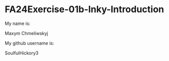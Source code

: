 # FA24Exercise-01b-Inky-Introduction

My name is:

Maxym Chmeliwskyj

My github username is:

SoulfulHickory3
